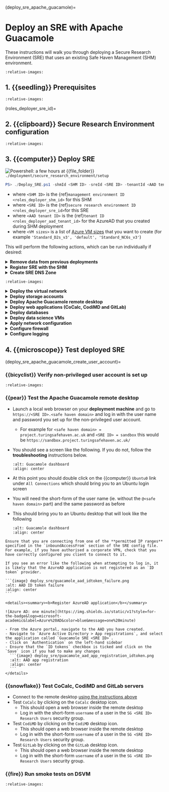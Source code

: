 (deploy_sre_apache_guacamole)=

# Deploy an SRE with Apache Guacamole

These instructions will walk you through deploying a Secure Research Environment (SRE) that uses an existing Safe Haven Management (SHM) environment.

```{include} snippets/00_symbols.partial.md
:relative-images:
```

## 1. {{seedling}} Prerequisites

```{include} snippets/01_prerequisites.partial.md
:relative-images:
```

(roles_deployer_sre_id)=

## 2. {{clipboard}} Secure Research Environment configuration

```{include} snippets/02_configuration.partial.md
:relative-images:
```

## 3. {{computer}} Deploy SRE

![Powershell: a few hours](https://img.shields.io/static/v1?style=for-the-badge&logo=powershell&label=local&color=blue&message=a%20few%20hours) at {{file_folder}} `./deployment/secure_research_environment/setup`

```powershell
PS> ./Deploy_SRE.ps1 -shmId <SHM ID> -sreId <SRE ID> -tenantId <AAD tenant ID> -VMs <VM sizes>
```

- where `<SHM ID>` is the {ref}`management environment ID <roles_deployer_shm_id>` for this SHM
- where `<SRE ID>` is the {ref}`secure research environment ID <roles_deployer_sre_id>`for this SRE
- where `<AAD tenant ID>` is the {ref}`tenant ID <roles_deployer_aad_tenant_id>` for the AzureAD that you created during SHM deployment
- where `<VM sizes>` is a list of [Azure VM sizes](https://docs.microsoft.com/en-us/azure/virtual-machines/sizes) that you want to create (for example `'Standard_D2s_v3', 'default', 'Standard_NC6s_v3'`)

This will perform the following actions, which can be run individually if desired:

<details>
<summary><strong>Remove data from previous deployments</strong></summary>

```{include} snippets/03_01_remove_data.partial.md
:relative-images:
```

</details>

<details>
<summary><strong>Register SRE with the SHM</strong></summary>

```{include} snippets/03_02_register_sre.partial.md
:relative-images:
```

</details>

<details>
<summary><strong>Create SRE DNS Zone</strong></summary>

```{include} snippets/04_01_sre_dns.partial.md
:relative-images:
```

</details>

```{include} snippets/04_02_manual_dns.partial.md
:relative-images:
```

<details>
<summary><strong>Deploy the virtual network</strong></summary>

```{include} snippets/04_03_deploy_vnet.partial.md
:relative-images:
```

</details>

<details>
<summary><strong>Deploy storage accounts</strong></summary>

```{include} snippets/05_storage_accounts.partial.md
:relative-images:
```

</details>

<details>
<summary><strong>Deploy Apache Guacamole remote desktop</strong></summary>

![Powershell: ten minutes](https://img.shields.io/static/v1?style=for-the-badge&logo=powershell&label=local&color=blue&message=ten%20minutes) at {{file_folder}} `./deployment/secure_research_environment/setup`

```powershell
PS> ./Setup_SRE_Guacamole_Servers.ps1 -shmId <SHM ID> -sreId <SRE ID> -tenantId <tenant ID>
```

- where `<SHM ID>` is the {ref}`management environment ID <roles_deployer_shm_id>` for this SHM
- where `<SRE ID>` is the {ref}`secure research environment ID <roles_deployer_sre_id>`for this SRE
- where `<AAD tenant ID>` is the `Tenant ID` for the AzureAD that you [created during SHM deployment](deploy_shm.md#get-the-azure-active-directory-tenant-id)

</details>

<details>
<summary><strong>Deploy web applications (CoCalc, CodiMD and GitLab)</strong></summary>

```{include} snippets/07_deploy_webapps.partial.md
:relative-images:
```

</details>

<details>
<summary><strong>Deploy databases</strong></summary>

```{include} snippets/08_databases.partial.md
:relative-images:
```

</details>

<details>
<summary><strong>Deploy data science VMs</strong></summary>

The following script will be run **once for each VM** that you specified using the `-VmSizes` parameter to the `Deploy_SRE.ps1` script

```{include} snippets/09_single_dsvm.partial.md
:relative-images:
```

```{note}
The `<VM size>` used for each compute VM size will be the one provided in the `-VmSizes` parameter to the `Deploy_SRE.ps1` script
```

</details>

<details>
<summary><strong>Apply network configuration</strong></summary>

```{include} snippets/10_network_lockdown.partial.md
:relative-images:
```

</details>

<details>
<summary><strong>Configure firewall</strong></summary>

```{include} snippets/11_configure_firewall.partial.md
:relative-images:
```

</details>

<details>
<summary><strong>Configure logging</strong></summary>

```{include} snippets/12_configure_logging.partial.md
:relative-images:
```

</details>

## 4. {{microscope}} Test deployed SRE

(deploy_sre_apache_guacamole_create_user_account)=

### {{bicyclist}} Verify non-privileged user account is set up

```{include} snippets/06_01_create_user_account.partial.md
:relative-images:
```

### {{pear}} Test the Apache Guacamole remote desktop

- Launch a local web browser on your **deployment machine** and go to `https://<SRE ID>.<safe haven domain>` and log in with the user name and password you set up for the non-privileged user account.
  - For example for `<safe haven domain> = project.turingsafehaven.ac.uk` and `<SRE ID> = sandbox` this would be `https://sandbox.project.turingsafehaven.ac.uk/`
- You should see a screen like the following. If you do not, follow the **troubleshooting** instructions below.

  ```{image} ../researcher/user_guide/guacamole_dashboard.png
  :alt: Guacamole dashboard
  :align: center
  ```

- At this point you should double click on the {{computer}} `Ubuntu0` link under `All Connections` which should bring you to an Ubuntu login screen
- You will need the short-form of the user name (ie. without the `@<safe haven domain>` part) and the same password as before
- This should bring you to an Ubuntu desktop that will look like the following

  ```{image} deploy_sre/guacamole_desktop.png
  :alt: Guacamole dashboard
  :align: center
  ```

```{important}
Ensure that you are connecting from one of the **permitted IP ranges** specified in the `inboundAccessFrom` section of the SRE config file.
For example, if you have authorised a corporate VPN, check that you have correctly configured you client to connect to it.
```

````{error}
If you see an error like the following when attempting to log in, it is likely that the AzureAD application is not registered as an `ID token` provider.

```{image} deploy_sre/guacamole_aad_idtoken_failure.png
:alt: AAD ID token failure
:align: center
```

<details><summary><b>Register AzureAD application</b></summary>

![Azure AD: one minute](https://img.shields.io/static/v1?style=for-the-badge&logo=microsoft-academic&label=Azure%20AD&color=blue&message=one%20minute)

- From the Azure portal, navigate to the AAD you have created.
- Navigate to `Azure Active Directory > App registrations`, and select the application called `Guacamole SRE <SRE ID>`.
- Click on `Authentication` on the left-hand sidebar
- Ensure that the `ID tokens` checkbox is ticked and click on the `Save` icon if you had to make any changes
  ```{image} deploy_sre/guacamole_aad_app_registration_idtoken.png
  :alt: AAD app registration
  :align: center
  ```
</details>
````

### {{snowflake}} Test CoCalc, CodiMD and GitLab servers

- Connect to the remote desktop [using the instructions above](#test-the-apache-guacamole-remote-desktop)
- Test `CoCalc` by clicking on the `CoCalc` desktop icon.
  - This should open a web browser inside the remote desktop
  - Log in with the short-form `username` of a user in the `SG <SRE ID> Research Users` security group.
- Test `CodiMD` by clicking on the `CodiMD` desktop icon.
  - This should open a web browser inside the remote desktop
  - Log in with the short-form `username` of a user in the `SG <SRE ID> Research Users` security group.
- Test `GitLab` by clicking on the `GitLab` desktop icon.
  - This should open a web browser inside the remote desktop
  - Log in with the short-form `username` of a user in the `SG <SRE ID> Research Users` security group.

### {{fire}} Run smoke tests on DSVM

```{include} snippets/13_run_smoke_tests.partial.md
:relative-images:
```
